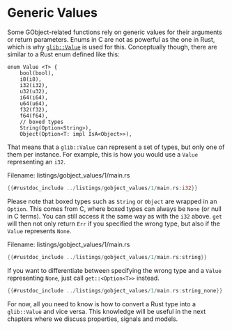 # Generic Values

Some GObject-related functions rely on generic values for their arguments or return parameters.
Enums in C are not as powerful as the one in Rust, which is why [`glib::Value`](http://gtk-rs.org/gtk-rs-core/stable/latest/docs/glib/value/struct.Value.html) is used for this.
Conceptually though, there are similar to a Rust enum defined like this:

```rust, no_run,noplayground
enum Value <T> {
    bool(bool),
    i8(i8),
    i32(i32),
    u32(u32),
    i64(i64),
    u64(u64),
    f32(f32),
    f64(f64),
    // boxed types
    String(Option<String>),
    Object(Option<T: impl IsA<Object>>),
```

That means that a `glib::Value` can represent a set of types, but only one of them per instance.
For example, this is how you would use a `Value` representing an `i32`.

<span class="filename">Filename: listings/gobject_values/1/main.rs</span>

```rust ,no_run,noplayground
{{#rustdoc_include ../listings/gobject_values/1/main.rs:i32}}
```

Please note that boxed types such as `String` or `Object` are wrapped in an `Option`.
This comes from C, where boxed types can always be `None` (or null in C terms).
You can still access it the same way as with the `i32` above.
`get` will then not only return `Err` if you specified the wrong type, but also if the `Value` represents `None`.

<span class="filename">Filename: listings/gobject_values/1/main.rs</span>

```rust ,no_run,noplayground
{{#rustdoc_include ../listings/gobject_values/1/main.rs:string}}
```

If you want to differentiate between specifying the wrong type and a `Value` representing `None`, just call `get::<Option<T>>` instead.

```rust ,no_run,noplayground
{{#rustdoc_include ../listings/gobject_values/1/main.rs:string_none}}
```

For now, all you need to know is how to convert a Rust type into a `glib::Value` and vice versa.
This knowledge will be useful in the next chapters where we discuss properties, signals and models.

